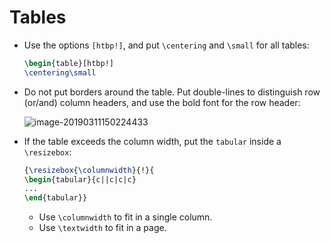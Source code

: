 # Tables

* Use the options `[htbp!]`, and put `\centering` and `\small` for all tables:
  ```latex
  \begin{table}[htbp!]
  \centering\small
  ```

* Do not put borders around the table. Put double-lines to distinguish row (or/and) column headers, and use the bold font for the row header:

  ![image-20190311150224433](img/latex-table.png)

* If the table exceeds the column width, put the `tabular` inside a `\resizebox`:

  ```latex
  {\resizebox{\columnwidth}{!}{
  \begin{tabular}{c||c|c|c}
  ...
  \end{tabular}}
  ```

  * Use `\columnwidth` to fit in a single column.
  * Use `\textwidth` to fit in a page. 

